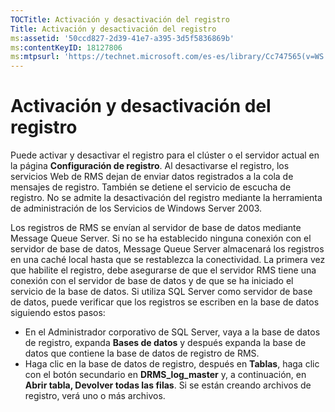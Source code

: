 ```yaml
---
TOCTitle: Activación y desactivación del registro
Title: Activación y desactivación del registro
ms:assetid: '50ccd827-2d39-41e7-a395-3d5f5836869b'
ms:contentKeyID: 18127806
ms:mtpsurl: 'https://technet.microsoft.com/es-es/library/Cc747565(v=WS.10)'
---
```


Activación y desactivación del registro
=======================================

Puede activar y desactivar el registro para el clúster o el servidor actual en la página **Configuración de registro**. Al desactivarse el registro, los servicios Web de RMS dejan de enviar datos registrados a la cola de mensajes de registro. También se detiene el servicio de escucha de registro. No se admite la desactivación del registro mediante la herramienta de administración de los Servicios de Windows Server 2003.

Los registros de RMS se envían al servidor de base de datos mediante Message Queue Server. Si no se ha establecido ninguna conexión con el servidor de base de datos, Message Queue Server almacenará los registros en una caché local hasta que se restablezca la conectividad. La primera vez que habilite el registro, debe asegurarse de que el servidor RMS tiene una conexión con el servidor de base de datos y de que se ha iniciado el servicio de la base de datos. Si utiliza SQL Server como servidor de base de datos, puede verificar que los registros se escriben en la base de datos siguiendo estos pasos:

-   En el Administrador corporativo de SQL Server, vaya a la base de datos de registro, expanda **Bases de datos** y después expanda la base de datos que contiene la base de datos de registro de RMS.
-   Haga clic en la base de datos de registro, después en **Tablas**, haga clic con el botón secundario en **DRMS\_log\_master** y, a continuación, en **Abrir tabla, Devolver todas las filas**. Si se están creando archivos de registro, verá uno o más archivos.
